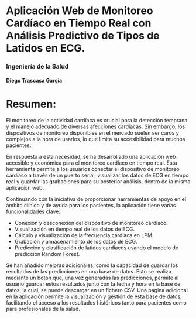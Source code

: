 # Aplicación Web de Monitoreo Cardíaco en Tiempo Real con Análisis Predictivo de Tipos de Latidos en ECG.
### Ingeniería de la Salud
#### Diego Trascasa García

# Resumen:

El monitoreo de la actividad cardíaca es crucial para la detección temprana y el manejo adecuado de diversas afecciones cardíacas. Sin embargo, los dispositivos de monitoreo disponibles en el mercado suelen ser caros y complejos a la hora de usarlos, lo que limita su accesibilidad para muchos pacientes.

En respuesta a esta necesidad, se ha desarrollado una aplicación web accesible y económica para el monitoreo cardíaco en tiempo real. Esta herramienta permite a los usuarios conectar el dispositivo de monitoreo cardíaco a través de un puerto serial, visualizar los datos de ECG en tiempo real y guardar las grabaciones para su posterior análisis, dentro de la misma aplicación web.

Continuando con la iniciativa de proporcionar herramientas de apoyo en el ámbito clínico y de ayuda para los pacientes, la aplicación tiene varias funcionalidades clave:

- Conexión y desconexión del dispositivo de monitoreo cardíaco.
- Visualización en tiempo real de los datos de ECG.
- Cálculo y visualización de la frecuencia cardíaca en LPM.
- Grabación y almacenamiento de los datos de ECG.
- Predicción y clasificación de latidos cardíacos usando el modelo de predicción Random Forest.

Se han añadido mejoras adicionales, como la capacidad de guardar los resultados de las predicciones en una base de datos. Esto se realiza mediante un botón que, una vez generadas las predicciones, permite al usuario guardar estos resultados junto con la fecha y hora en la base de datos, la cual, se puede descargar en un fichero CSV. Una página adicional en la aplicación permite la visualización y gestión de esta base de datos, facilitando el acceso a los resultados históricos tanto para pacientes como para profesionales de la salud.
